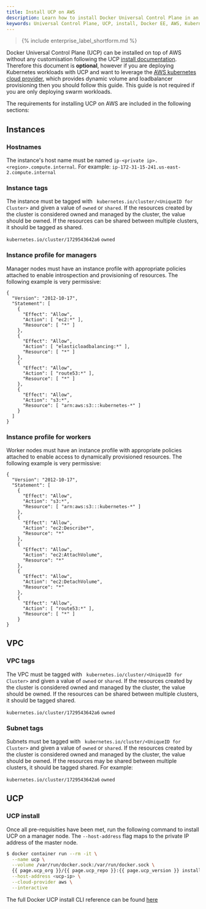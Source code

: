 ```yaml
---
title: Install UCP on AWS
description: Learn how to install Docker Universal Control Plane in an Amazon Web Services (AWS) environment.
keywords: Universal Control Plane, UCP, install, Docker EE, AWS, Kubernetes
---
```


>{% include enterprise_label_shortform.md %}

Docker Universal Control Plane (UCP) can be installed on top of AWS without any
customisation following the UCP [install documentation](./install/). Therefore
this document is **optional**, however if you are deploying Kubernetes
workloads with UCP and want to leverage the [AWS kubernetes cloud
provider](https://github.com/kubernetes/cloud-provider-aws), which provides
dynamic volume and loadbalancer provisioning then you should follow this guide.
This guide is not required if you are only deploying swarm workloads.

The requirements for installing UCP on AWS are included in the following sections:

## Instances
### Hostnames 
The instance's host name must be named `ip-<private ip>.<region>.compute.internal`. For example:
`ip-172-31-15-241.us-east-2.compute.internal`

### Instance tags
The instance must be tagged with ` kubernetes.io/cluster/<UniqueID for Cluster>` and given a 
value of `owned` or `shared`. If the resources created by the cluster is considered owned and 
managed by the cluster, the value should be owned.  If the resources can be shared between multiple 
clusters, it should be tagged as shared.

`kubernetes.io/cluster/1729543642a6` `owned`

### Instance profile for managers
Manager nodes must have an instance profile with appropriate policies attached to enable 
introspection and provisioning of resources. The following example is very permissive:

```
{
  "Version": "2012-10-17",
  "Statement": [
    {
      "Effect": "Allow",
      "Action": [ "ec2:*" ],
      "Resource": [ "*" ]
    },
    {
      "Effect": "Allow",
      "Action": [ "elasticloadbalancing:*" ],
      "Resource": [ "*" ]
    },
    {
      "Effect": "Allow",
      "Action": [ "route53:*" ],
      "Resource": [ "*" ]
    },
    {
      "Effect": "Allow",
      "Action": "s3:*",
      "Resource": [ "arn:aws:s3:::kubernetes-*" ]
    }
  ]
}
```

### Instance profile for workers
Worker nodes must have an instance profile with appropriate policies attached to enable access to 
dynamically provisioned resources. The following example is very permissive:

```
{
  "Version": "2012-10-17",
  "Statement": [
    {
      "Effect": "Allow",
      "Action": "s3:*",
      "Resource": [ "arn:aws:s3:::kubernetes-*" ]
    },
    {
      "Effect": "Allow",
      "Action": "ec2:Describe*",
      "Resource": "*"
    },
    {
      "Effect": "Allow",
      "Action": "ec2:AttachVolume",
      "Resource": "*"
    },
    {
      "Effect": "Allow",
      "Action": "ec2:DetachVolume",
      "Resource": "*"
    },
    {
      "Effect": "Allow",
      "Action": [ "route53:*" ],
      "Resource": [ "*" ]
    }
} 
```

## VPC
### VPC tags
The VPC must be tagged with ` kubernetes.io/cluster/<UniqueID for Cluster>` and given a value 
of `owned` or `shared`.  If the resources created by the cluster is considered owned and managed by the cluster, 
the value should be owned.  If the resources can be shared between multiple clusters, it should be tagged shared.

`kubernetes.io/cluster/1729543642a6` `owned`

### Subnet tags
Subnets  must be tagged with ` kubernetes.io/cluster/<UniqueID for Cluster>` and given a value of `owned` or `shared`. If the resources created by the cluster is considered owned and managed by the cluster, the value should be owned.  If the resources may be shared between multiple clusters, it should be tagged shared.  For example:

`kubernetes.io/cluster/1729543642a6` `owned`

## UCP 
### UCP install 

Once all pre-requisities have been met, run the following command to install
UCP on a manager node. The `--host-address` flag maps to the private IP address
of the master node.

```bash
$ docker container run --rm -it \
  --name ucp \
  --volume /var/run/docker.sock:/var/run/docker.sock \
  {{ page.ucp_org }}/{{ page.ucp_repo }}:{{ page.ucp_version }} install \
  --host-address <ucp-ip> \
  --cloud-provider aws \
  --interactive
```

The full Docker UCP install CLI reference can be found
[here](/reference/ucp/3.2/cli/install/)
